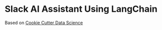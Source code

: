 # Slack AI Assistant Using LangChain

Based on [Cookie Cutter Data Science](https://drivendata.github.io/cookiecutter-data-science/)